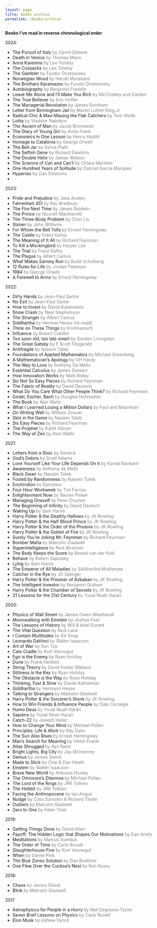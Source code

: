 ```yaml
---
layout: page
title: books archive
permalink: /books/archive
---
```



**Books I've read in reverse chronological order**

2024:
- The Pursuit of Italy <span style="color:gray">by David Gilmore</span>
- Death in Venice <span style="color:gray">by Thomas Mann</span>
- Anna Karenina <span style="color:gray">by Leo Tolstoy</span>
- The Cossacks <span style="color:gray">by Leo Tolstoy</span>
- The Gambler <span style="color:gray">by Fyodor Dostoevsky</span>
- Norwegian Wood <span style="color:gray">by Haruki Murakami</span>
- The Brothers Karamazov <span style="color:gray">by Fyodor Dostoevsky</span>
- Autobiography <span style="color:gray">by Benjamin Franklin</span>
- Leave Me Alone and I’ll Make You Rich <span style="color:gray">by McCloskey and Carden</span>
- The True Believer <span style="color:gray">by Eric Hoffer</span>
- The Managerial Revolution <span style="color:gray">by James Burnham</span>
- Letter from Birmingham Jail <span style="color:gray">by Martin Luther King Jr</span>
- Radical Chic & Mau-Mauing the Flak Catchers <span style="color:gray">by Tom Wolfe</span>
- Lolita <span style="color:gray">by Vladimir Nabokov</span>
- The Ascent of Man <span style="color:gray">by Jacob Bronowski</span>
- The Diary of Young Girl <span style="color:gray">by Anne Frank</span>
- Economics in One Lesson <span style="color:gray">by Henry Hazlitt</span>
- Homage to Catalonia <span style="color:gray">by George Orwell</span>
- The Bell Jar <span style="color:gray">by Sylvia Plath</span>
- The Selfish Gene <span style="color:gray">by Richard Dawkins</span>
- The Double Helix <span style="color:gray">by James Watson</span>
- The Science of Can and Can’t <span style="color:gray">by Chiara Marletto</span>
- One Hundred Years of Solitude <span style="color:gray">by Gabriel Garcia Marquez</span>
- Hyperion <span style="color:gray">by Dan Simmons</span>
- 

2023:
- Pride and Prejudice <span style="color:gray">by Jane Austen</span>
- Fahrenheit 451 <span style="color:gray">by Ray Bradbury</span>
- The Fire Next Time <span style="color:gray">by James Baldwin</span>
- The Prince <span style="color:gray">by Niccolò Machiavelli</span>
- The Three-Body Problem <span style="color:gray">by Cixin Liu</span>
- Stoner <span style="color:gray">by John Williams</span>
- For Whom the Bell Tolls <span style="color:gray">by Ernest Hemingway</span>
- The Castle <span style="color:gray">by Franz Kafka</span>
- The Meaning of It All <span style="color:gray">by Richard Feynman</span>
- To Kill a Mockingbird <span style="color:gray">by Harper Lee</span>
- The Trial <span style="color:gray">by Franz Kafka</span>
- The Plague <span style="color:gray">by Albert Camus</span>
- What Makes Sammy Run <span style="color:gray">by Budd Schulberg</span>
- 12 Rules for Life <span style="color:gray">by Jordan Peterson</span>
- 1984 <span style="color:gray">by George Orwell</span>
- A Farewell to Arms <span style="color:gray">by Ernest Hemingway</span>

2022:
- Dirty Hands <span style="color:gray">by Jean-Paul Sartre</span>
- No Exit <span style="color:gray">by Jean-Paul Sartre</span>
- How to Invest <span style="color:gray">by David Rubenstein</span>
- Snow Crash <span style="color:gray">by Neal Stephenson</span>
- The Stranger <span style="color:gray">by Albert Camus</span>
- Siddhartha <span style="color:gray">by Herman Hesse (re-read)</span>
- Think on These Things <span style="color:gray">by Krishnamurti</span>
- Influence <span style="color:gray">by Robert Cialdini</span>
- Too soon old, too late smart <span style="color:gray">by Gordon Livingston</span>
- The Great Gatsby <span style="color:gray">by F Scott Fitzgerald</span>
- Antifragile <span style="color:gray">by Nassim Taleb</span>
- Foundations of Applied Mathematics <span style="color:gray">by Michael Greenberg</span>
- A Mathematician’s Apology <span style="color:gray">by GH Hardy</span>
- The Way to Love <span style="color:gray">by Anthony De Mello</span>
- Essential Calculus <span style="color:gray">by James Stewart</span>
- How Innovation Works <span style="color:gray">by Matt Ridley</span>
- Six Not So Easy Pieces <span style="color:gray">by Richard Feynman</span>
- The Fabric of Reality <span style="color:gray">by David Deutsch</span>
- What Do You Care What Other People Think? <span style="color:gray">by Richard Feynman</span>
- Godel, Escher, Bach <span style="color:gray">by Douglas Hofstadter</span>
- The Book <span style="color:gray">by Alan Watts</span>
- What I Learned Losing a Million Dollars <span style="color:gray">by Paul and Moynihan</span>
- On Writing Well <span style="color:gray">by William Zinsser</span>
- Skin in the Game <span style="color:gray">by Nassim Taleb</span>
- Six Easy Pieces <span style="color:gray">by Richard Feynman</span>
- The Prophet <span style="color:gray">by Kahlil Gibran</span>
- The Way of Zen <span style="color:gray">by Alan Watts</span>

2021:
- Letters from a Stoic <span style="color:gray">by Seneca</span>
- God’s Debris <span style="color:gray">by Scott Adams</span>
- Love Yourself Like Your Life Depends On It <span style="color:gray">by Kamal Ravikant</span>
- Awareness <span style="color:gray">by Anthony de Mello</span>
- Black Swan <span style="color:gray">by Nassim Taleb</span>
- Fooled by Randomness <span style="color:gray">by Nassim Taleb</span>
- Enchiridion <span style="color:gray">by Epictetus</span>
- Four Hour Workweek <span style="color:gray">by Tim Ferriss</span>
- Enlightenment Now <span style="color:gray">by Steven Pinker</span>
- Managing Oneself <span style="color:gray">by Peter Drucker</span>
- The Beginning of Infinity <span style="color:gray">by David Deutsch</span>
- Waking Up <span style="color:gray">by Sam Harris</span>
- Harry Potter & the Deathly Hallows <span style="color:gray">by JK Rowling</span>
- Harry Potter & the Half Blood Prince <span style="color:gray">by JK Rowling</span>
- Harry Potter & the Order of the Phoenix <span style="color:gray">by JK Rowling</span>
- Harry Potter & the Goblet of Fire <span style="color:gray">by JK Rowling</span>
- Surely You’re Joking Mr. Feynman <span style="color:gray">by Richard Feynman</span>
- Bomber Mafia <span style="color:gray">by Malcolm Gladwell</span>
- Superintelligence <span style="color:gray">by Nick Bostrom</span>
- The Body Keeps the Score <span style="color:gray">by Bessel van der Kolk</span>
- Behave <span style="color:gray">by Robert Sapolsky</span>
- Lying <span style="color:gray">by Sam Harris</span>
- The Emperor of All Maladies <span style="color:gray">by Siddhartha Mukherjee</span>
- Catcher in the Rye <span style="color:gray">by JD Salinger</span>
- Harry Potter & the Prisoner of Azkaban <span style="color:gray">by JK Rowling</span>
- The Intelligent Investor <span style="color:gray">by Benjamin Graham</span>
- Harry Potter & the Chamber of Secrets <span style="color:gray">by JK Rowling</span>
- 21 Lessons for the 21st Century <span style="color:gray">by Yuval Noah Harari</span>

2020:
- Physics of Wall Street <span style="color:gray">by James Owen Weatherall</span>
- Moonwalking with Einstein <span style="color:gray">by Joshua Foer</span>
- The Lessons of History <span style="color:gray">by Will & Ariel Durant</span>
- The Vital Question <span style="color:gray">by Nick Lane</span>
- I Contain Multitudes <span style="color:gray">by Ed Yong</span>
- Leonardo DaVinci <span style="color:gray">by Walter Isaacson</span>
- Art of War <span style="color:gray">by Sun Tzu</span>
- Cats Cradle <span style="color:gray">by Kurt Vonnegut</span>
- Ego is the Enemy <span style="color:gray">by Ryan Holiday</span>
- Dune <span style="color:gray">by Frank Herbert</span>
- String Theory <span style="color:gray">by David Foster Wallace</span>
- Stillness is the Key <span style="color:gray">by Ryan Holiday</span>
- The Obstacle is the Way <span style="color:gray">by Ryan Holiday</span>
- Thinking, Fast & Slow <span style="color:gray">by Daniel Kahneman</span>
- Siddhartha <span style="color:gray">by Hermann Hesse</span>
- Talking to Strangers <span style="color:gray">by Malcolm Gladwell</span>
- Harry Potter & the Sorcerer’s Stone <span style="color:gray">by JK Rowling</span>
- How to Win Friends & Influence People <span style="color:gray">by Dale Carnegie</span>
- Homo Deus <span style="color:gray">by Yuval Noah Harari</span>
- Sapiens <span style="color:gray">by Yuval Noah Harari</span>
- Catch-22 <span style="color:gray">by Joseph Heller</span>
- How to Change Your Mind <span style="color:gray">by Michael Pollan</span>
- Principles: Life & Work <span style="color:gray">by Ray Dalio</span>
- The Sun Also Rises <span style="color:gray">by Ernest Hemingway</span>
- Man’s Search for Meaning <span style="color:gray">by Viktor Frankl</span>
- Atlas Shrugged <span style="color:gray">by Ayn Rand</span>
- Bright Lights, Big City <span style="color:gray">by Jay McInerney</span>
- Genius <span style="color:gray">by James Gleick</span>
- Made to Stick <span style="color:gray">by Chip & Dan Heath</span>
- Einstein <span style="color:gray">by Walter Isaacson</span>
- Brave New World <span style="color:gray">by Arduous Huxley</span>
- The Omnivore’s Dilemma <span style="color:gray">by Michael Pollan</span>
- The Lord of the Rings <span style="color:gray">by JRR Tolkien</span>
- The Hobbit <span style="color:gray">by JRR Tolkien</span>
- Facing the Anthropocene <span style="color:gray">by Ian Angus</span>
- Nudge <span style="color:gray">by Cass Sunstein & Richard Thaler</span>
- Outliers <span style="color:gray">by Malcolm Gladwell</span>
- Zero to One <span style="color:gray">by Peter Thiel</span>

2019:
- Getting Things Done <span style="color:gray">by David Allen</span>
- Payoff: The Hidden Logic that Shapes Our Motivations <span style="color:gray">by Dan Ariely</span>
- Meditations <span style="color:gray">by Marcus Aurelius</span>
- The Order of Time <span style="color:gray">by Carlo Rovelli</span>
- Slaughterhouse Five <span style="color:gray">by Kurt Vonnegut</span>
- When <span style="color:gray">by Daniel Pink</span>
- The Blue Zones Solution <span style="color:gray">by Dan Buettner</span>
- One Flew Over the Cuckoo’s Nest <span style="color:gray">by Ken Kesey</span>

2018:
- Chaos <span style="color:gray">by James Gleick</span>
- Blink <span style="color:gray">by Malcolm Gladwell</span>

2017
- Astrophysics for People in a Hurry <span style="color:gray">by Neil Degrasse Tyson</span>
- Seven Brief Lessons on Physics <span style="color:gray">by Carlo Rovelli</span>
- Elon Musk <span style="color:gray">by Ashlee Vance</span>
